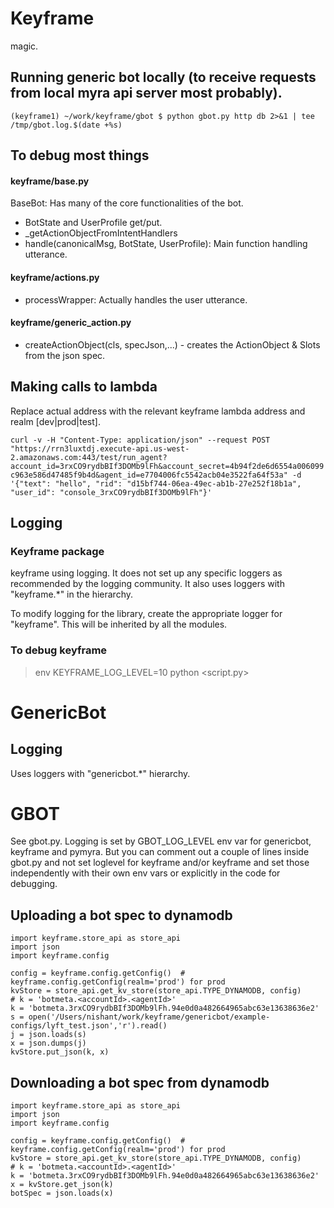 # Keyframe

magic.

## Running generic bot locally (to receive requests from local myra api server most probably).
`
(keyframe1) ~/work/keyframe/gbot $ python gbot.py http db 2>&1 | tee /tmp/gbot.log.$(date +%s)
`

## To debug most things

#### keyframe/base.py
BaseBot: Has many of the core functionalities of the bot.
* BotState and UserProfile get/put.
* _getActionObjectFromIntentHandlers
* handle(canonicalMsg, BotState, UserProfile): Main function handling utterance.

#### keyframe/actions.py
* processWrapper: Actually handles the user utterance.

#### keyframe/generic_action.py
* createActionObject(cls, specJson,...)  - creates the ActionObject & Slots from the json spec.


## Making calls to lambda

Replace actual address with the relevant keyframe lambda address and realm [dev|prod|test].

`curl -v -H "Content-Type: application/json" --request POST "https://rrn3luxtdj.execute-api.us-west-2.amazonaws.com:443/test/run_agent?account_id=3rxCO9rydbBIf3DOMb9lFh&account_secret=4b94f2de6d6554a006099c963e586d47485f9b4d&agent_id=e7704006fc5542acb04e3522fa64f53a" -d '{"text": "hello", "rid": "d15bf744-06ea-49ec-ab1b-27e252f18b1a", "user_id": "console_3rxCO9rydbBIf3DOMb9lFh"}'
`
## Logging

### Keyframe package
keyframe using logging. It does not set up any specific loggers as recommended
by the logging community. It also uses loggers with "keyframe.*" in the hierarchy.

To modify logging for the library, create the appropriate logger for "keyframe".
This will be inherited by all the modules.

### To debug keyframe
> env KEYFRAME_LOG_LEVEL=10 python <script.py>

# GenericBot

## Logging
Uses loggers with "genericbot.*" hierarchy.

# GBOT

See gbot.py. Logging is set by GBOT_LOG_LEVEL env var for genericbot, keyframe and pymyra. But you can comment out a couple of lines inside gbot.py and not set loglevel for keyframe and/or keyframe and set those independently with their own env vars or explicitly in the code for debugging.



## Uploading a bot spec to dynamodb

    import keyframe.store_api as store_api
    import json
    import keyframe.config

    config = keyframe.config.getConfig()  # keyframe.config.getConfig(realm='prod') for prod
    kvStore = store_api.get_kv_store(store_api.TYPE_DYNAMODB, config)
    # k = 'botmeta.<accountId>.<agentId>'
    k = 'botmeta.3rxCO9rydbBIf3DOMb9lFh.94e0d0a482664965abc63e13638636e2'
    s = open('/Users/nishant/work/keyframe/genericbot/example-configs/lyft_test.json','r').read()
    j = json.loads(s)
    x = json.dumps(j)
    kvStore.put_json(k, x)

## Downloading a bot spec from dynamodb

    import keyframe.store_api as store_api
    import json
    import keyframe.config

    config = keyframe.config.getConfig()  # keyframe.config.getConfig(realm='prod') for prod
    kvStore = store_api.get_kv_store(store_api.TYPE_DYNAMODB, config)
    # k = 'botmeta.<accountId>.<agentId>'
    k = 'botmeta.3rxCO9rydbBIf3DOMb9lFh.94e0d0a482664965abc63e13638636e2'
    x = kvStore.get_json(k)
    botSpec = json.loads(x)
    
